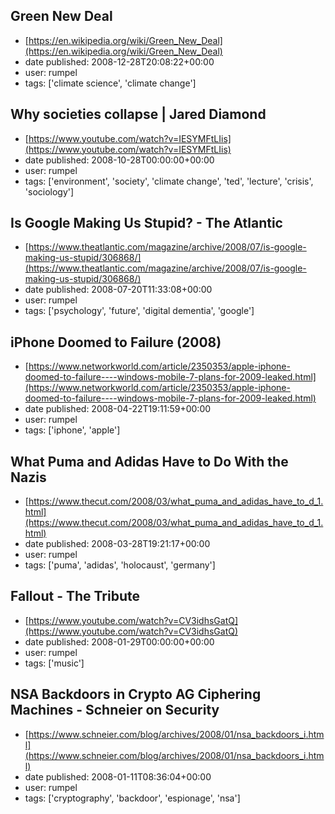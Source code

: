 ## Green New Deal
 - [https://en.wikipedia.org/wiki/Green_New_Deal](https://en.wikipedia.org/wiki/Green_New_Deal)
 - date published: 2008-12-28T20:08:22+00:00
 - user: rumpel
 - tags: ['climate science', 'climate change']

## Why societies collapse | Jared Diamond
 - [https://www.youtube.com/watch?v=IESYMFtLIis](https://www.youtube.com/watch?v=IESYMFtLIis)
 - date published: 2008-10-28T00:00:00+00:00
 - user: rumpel
 - tags: ['environment', 'society', 'climate change', 'ted', 'lecture', 'crisis', 'sociology']

## Is Google Making Us Stupid? - The Atlantic
 - [https://www.theatlantic.com/magazine/archive/2008/07/is-google-making-us-stupid/306868/](https://www.theatlantic.com/magazine/archive/2008/07/is-google-making-us-stupid/306868/)
 - date published: 2008-07-20T11:33:08+00:00
 - user: rumpel
 - tags: ['psychology', 'future', 'digital dementia', 'google']

## iPhone Doomed to Failure (2008)
 - [https://www.networkworld.com/article/2350353/apple-iphone-doomed-to-failure----windows-mobile-7-plans-for-2009-leaked.html](https://www.networkworld.com/article/2350353/apple-iphone-doomed-to-failure----windows-mobile-7-plans-for-2009-leaked.html)
 - date published: 2008-04-22T19:11:59+00:00
 - user: rumpel
 - tags: ['iphone', 'apple']

## What Puma and Adidas Have to Do With the Nazis
 - [https://www.thecut.com/2008/03/what_puma_and_adidas_have_to_d_1.html](https://www.thecut.com/2008/03/what_puma_and_adidas_have_to_d_1.html)
 - date published: 2008-03-28T19:21:17+00:00
 - user: rumpel
 - tags: ['puma', 'adidas', 'holocaust', 'germany']

## Fallout - The Tribute
 - [https://www.youtube.com/watch?v=CV3idhsGatQ](https://www.youtube.com/watch?v=CV3idhsGatQ)
 - date published: 2008-01-29T00:00:00+00:00
 - user: rumpel
 - tags: ['music']

## NSA Backdoors in Crypto AG Ciphering Machines - Schneier on Security
 - [https://www.schneier.com/blog/archives/2008/01/nsa_backdoors_i.html](https://www.schneier.com/blog/archives/2008/01/nsa_backdoors_i.html)
 - date published: 2008-01-11T08:36:04+00:00
 - user: rumpel
 - tags: ['cryptography', 'backdoor', 'espionage', 'nsa']


